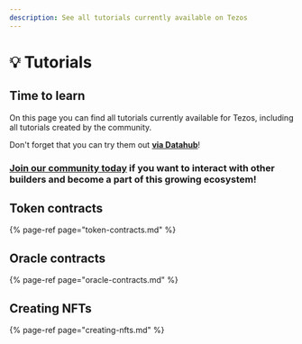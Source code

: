 ```yaml
---
description: See all tutorials currently available on Tezos
---
```


# 💡 Tutorials

## Time to learn

On this page you can find all tutorials currently available for Tezos, including all tutorials created by the community.

Don't forget that you can try them out [**via Datahub**](https://datahub.figment.io/sign_up?service=tezos)!

### [Join our community today](https://discord.gg/fszyM7K) if you want to interact with other builders and become a part of this growing ecosystem!

## Token contracts

{% page-ref page="token-contracts.md" %}

## Oracle contracts

{% page-ref page="oracle-contracts.md" %}

## Creating NFTs

{% page-ref page="creating-nfts.md" %}

